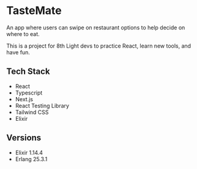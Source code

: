 # TasteMate

An app where users can swipe on restaurant options to help decide on where to eat. 

This is a project for 8th Light devs to practice React, learn new tools, and have fun. 

## Tech Stack
- React
- Typescript
- Next.js
- React Testing Library
- Tailwind CSS
- Elixir

## Versions
- Elixir 1.14.4
- Erlang 25.3.1
